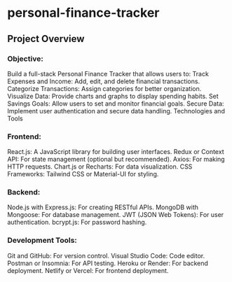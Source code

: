 # personal-finance-tracker
## Project Overview
### Objective: 
Build a full-stack Personal Finance Tracker that allows users to:
Track Expenses and Income: Add, edit, and delete financial transactions.
Categorize Transactions: Assign categories for better organization.
Visualize Data: Provide charts and graphs to display spending habits.
Set Savings Goals: Allow users to set and monitor financial goals.
Secure Data: Implement user authentication and secure data handling.
Technologies and Tools

### Frontend:
React.js: A JavaScript library for building user interfaces.
Redux or Context API: For state management (optional but recommended).
Axios: For making HTTP requests.
Chart.js or Recharts: For data visualization.
CSS Frameworks: Tailwind CSS or Material-UI for styling.

### Backend:
Node.js with Express.js: For creating RESTful APIs.
MongoDB with Mongoose: For database management.
JWT (JSON Web Tokens): For user authentication.
bcrypt.js: For password hashing.

### Development Tools:
Git and GitHub: For version control.
Visual Studio Code: Code editor.
Postman or Insomnia: For API testing.
Heroku or Render: For backend deployment.
Netlify or Vercel: For frontend deployment.
